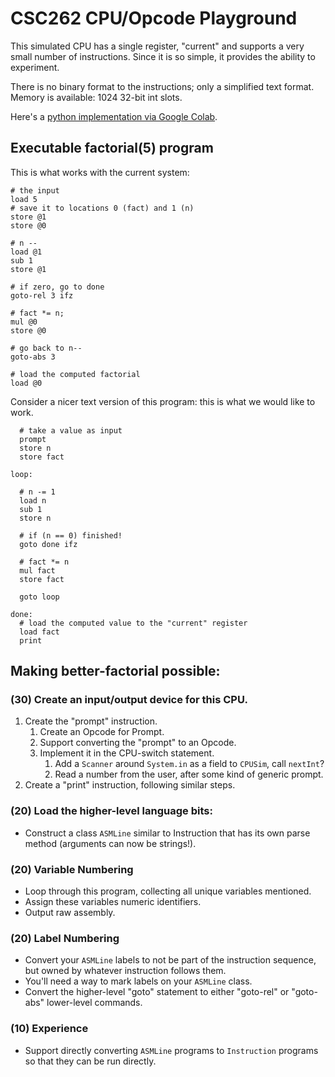 # CSC262 CPU/Opcode Playground

This simulated CPU has a single register, "current" and supports a very small number of instructions. Since it is so simple, it provides the ability to experiment.

There is no binary format to the instructions; only a simplified text format. Memory is available: 1024 32-bit int slots.

Here's a [python implementation via Google Colab](https://colab.research.google.com/drive/1ErPNgmszPVVzrPSJwdv_JG_Ge3boVTG6).

## Executable factorial(5) program

This is what works with the current system:

```
# the input
load 5 
# save it to locations 0 (fact) and 1 (n)
store @1
store @0

# n --
load @1
sub 1
store @1

# if zero, go to done
goto-rel 3 ifz

# fact *= n;
mul @0
store @0

# go back to n--
goto-abs 3

# load the computed factorial
load @0
```

Consider a nicer text version of this program: this is what we would like to work.

```
  # take a value as input
  prompt
  store n
  store fact

loop:

  # n -= 1
  load n
  sub 1
  store n

  # if (n == 0) finished! 
  goto done ifz

  # fact *= n
  mul fact
  store fact

  goto loop

done:
  # load the computed value to the "current" register
  load fact
  print
```

## Making better-factorial possible:

### (30) Create an input/output device for this CPU.

1. Create the "prompt" instruction. 
    1. Create an Opcode for Prompt.
    2. Support converting the "prompt" to an Opcode.
    3. Implement it in the CPU-switch statement. 
        1. Add a ``Scanner`` around ``System.in`` as a field to ``CPUSim``, call ``nextInt``?
        2. Read a number from the user, after some kind of generic prompt.
2. Create a "print" instruction, following similar steps.

### (20) Load the higher-level language bits:

- Construct a class ``ASMLine`` similar to Instruction that has its own parse method (arguments can now be strings!).

### (20) Variable Numbering
- Loop through this program, collecting all unique variables mentioned.
- Assign these variables numeric identifiers.
- Output raw assembly.

### (20) Label Numbering
- Convert your ``ASMLine`` labels to not be part of the instruction sequence, but owned by whatever instruction follows them.
- You'll need a way to mark labels on your ``ASMLine`` class.
- Convert the higher-level "goto" statement to either "goto-rel" or "goto-abs" lower-level commands.

### (10) Experience
- Support directly converting ``ASMLine`` programs to ``Instruction`` programs so that they can be run directly.
